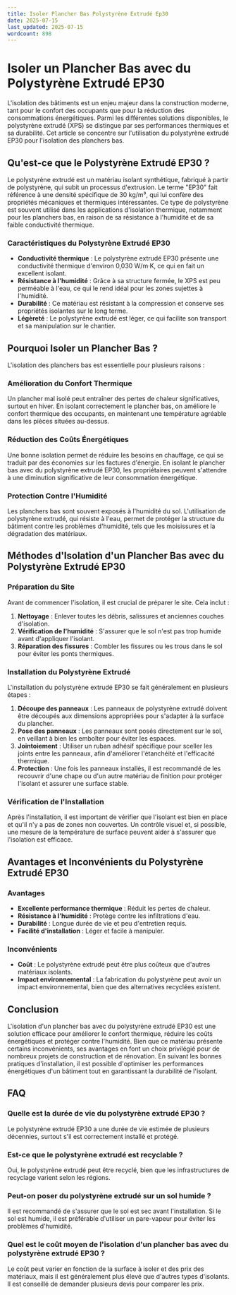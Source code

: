 ```yaml
---
title: Isoler Plancher Bas Polystyrène Extrudé Ep30
date: 2025-07-15
last_updated: 2025-07-15
wordcount: 898
---
```


# Isoler un Plancher Bas avec du Polystyrène Extrudé EP30

L'isolation des bâtiments est un enjeu majeur dans la construction moderne, tant pour le confort des occupants que pour la réduction des consommations énergétiques. Parmi les différentes solutions disponibles, le polystyrène extrudé (XPS) se distingue par ses performances thermiques et sa durabilité. Cet article se concentre sur l'utilisation du polystyrène extrudé EP30 pour l'isolation des planchers bas.

## Qu'est-ce que le Polystyrène Extrudé EP30 ?

Le polystyrène extrudé est un matériau isolant synthétique, fabriqué à partir de polystyrène, qui subit un processus d'extrusion. Le terme "EP30" fait référence à une densité spécifique de 30 kg/m³, qui lui confère des propriétés mécaniques et thermiques intéressantes. Ce type de polystyrène est souvent utilisé dans les applications d'isolation thermique, notamment pour les planchers bas, en raison de sa résistance à l'humidité et de sa faible conductivité thermique.

### Caractéristiques du Polystyrène Extrudé EP30

- **Conductivité thermique** : Le polystyrène extrudé EP30 présente une conductivité thermique d'environ 0,030 W/m·K, ce qui en fait un excellent isolant.
- **Résistance à l'humidité** : Grâce à sa structure fermée, le XPS est peu perméable à l'eau, ce qui le rend idéal pour les zones sujettes à l'humidité.
- **Durabilité** : Ce matériau est résistant à la compression et conserve ses propriétés isolantes sur le long terme.
- **Légèreté** : Le polystyrène extrudé est léger, ce qui facilite son transport et sa manipulation sur le chantier.

## Pourquoi Isoler un Plancher Bas ?

L'isolation des planchers bas est essentielle pour plusieurs raisons :

### Amélioration du Confort Thermique

Un plancher mal isolé peut entraîner des pertes de chaleur significatives, surtout en hiver. En isolant correctement le plancher bas, on améliore le confort thermique des occupants, en maintenant une température agréable dans les pièces situées au-dessus.

### Réduction des Coûts Énergétiques

Une bonne isolation permet de réduire les besoins en chauffage, ce qui se traduit par des économies sur les factures d'énergie. En isolant le plancher bas avec du polystyrène extrudé EP30, les propriétaires peuvent s'attendre à une diminution significative de leur consommation énergétique.

### Protection Contre l'Humidité

Les planchers bas sont souvent exposés à l'humidité du sol. L'utilisation de polystyrène extrudé, qui résiste à l'eau, permet de protéger la structure du bâtiment contre les problèmes d'humidité, tels que les moisissures et la dégradation des matériaux.

## Méthodes d'Isolation d'un Plancher Bas avec du Polystyrène Extrudé EP30

### Préparation du Site

Avant de commencer l'isolation, il est crucial de préparer le site. Cela inclut :

1. **Nettoyage** : Enlever toutes les débris, salissures et anciennes couches d'isolation.
2. **Vérification de l'humidité** : S'assurer que le sol n'est pas trop humide avant d'appliquer l'isolant.
3. **Réparation des fissures** : Combler les fissures ou les trous dans le sol pour éviter les ponts thermiques.

### Installation du Polystyrène Extrudé

L'installation du polystyrène extrudé EP30 se fait généralement en plusieurs étapes :

1. **Découpe des panneaux** : Les panneaux de polystyrène extrudé doivent être découpés aux dimensions appropriées pour s'adapter à la surface du plancher.
2. **Pose des panneaux** : Les panneaux sont posés directement sur le sol, en veillant à bien les emboîter pour éviter les espaces.
3. **Jointoiement** : Utiliser un ruban adhésif spécifique pour sceller les joints entre les panneaux, afin d'améliorer l'étanchéité et l'efficacité thermique.
4. **Protection** : Une fois les panneaux installés, il est recommandé de les recouvrir d'une chape ou d'un autre matériau de finition pour protéger l'isolant et assurer une surface stable.

### Vérification de l'Installation

Après l'installation, il est important de vérifier que l'isolant est bien en place et qu'il n'y a pas de zones non couvertes. Un contrôle visuel et, si possible, une mesure de la température de surface peuvent aider à s'assurer que l'isolation est efficace.

## Avantages et Inconvénients du Polystyrène Extrudé EP30

### Avantages

- **Excellente performance thermique** : Réduit les pertes de chaleur.
- **Résistance à l'humidité** : Protège contre les infiltrations d'eau.
- **Durabilité** : Longue durée de vie et peu d'entretien requis.
- **Facilité d'installation** : Léger et facile à manipuler.

### Inconvénients

- **Coût** : Le polystyrène extrudé peut être plus coûteux que d'autres matériaux isolants.
- **Impact environnemental** : La fabrication du polystyrène peut avoir un impact environnemental, bien que des alternatives recyclées existent.

## Conclusion

L'isolation d'un plancher bas avec du polystyrène extrudé EP30 est une solution efficace pour améliorer le confort thermique, réduire les coûts énergétiques et protéger contre l'humidité. Bien que ce matériau présente certains inconvénients, ses avantages en font un choix privilégié pour de nombreux projets de construction et de rénovation. En suivant les bonnes pratiques d'installation, il est possible d'optimiser les performances énergétiques d'un bâtiment tout en garantissant la durabilité de l'isolant.

## FAQ

### Quelle est la durée de vie du polystyrène extrudé EP30 ?

Le polystyrène extrudé EP30 a une durée de vie estimée de plusieurs décennies, surtout s'il est correctement installé et protégé.

### Est-ce que le polystyrène extrudé est recyclable ?

Oui, le polystyrène extrudé peut être recyclé, bien que les infrastructures de recyclage varient selon les régions.

### Peut-on poser du polystyrène extrudé sur un sol humide ?

Il est recommandé de s'assurer que le sol est sec avant l'installation. Si le sol est humide, il est préférable d'utiliser un pare-vapeur pour éviter les problèmes d'humidité.

### Quel est le coût moyen de l'isolation d'un plancher bas avec du polystyrène extrudé EP30 ?

Le coût peut varier en fonction de la surface à isoler et des prix des matériaux, mais il est généralement plus élevé que d'autres types d'isolants. Il est conseillé de demander plusieurs devis pour comparer les prix.